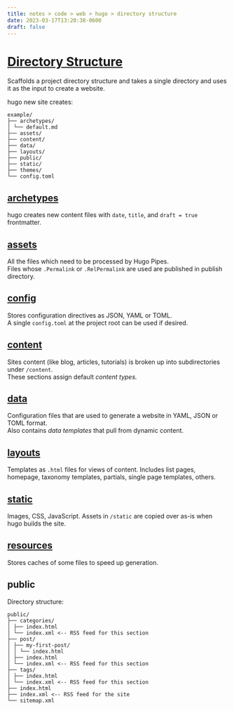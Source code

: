```yaml
---
title: notes > code > web > hugo > directory structure
date: 2023-03-17T13:20:38-0600
draft: false
---
```

# [Directory Structure](https://gohugo.io/getting-started/directory-structure/)
Scaffolds a project directory structure and takes a single directory and uses it as the input to create a website.

hugo new site creates:
```
example/
├── archetypes/
│ └── default.md
├── assets/
├── content/
├── data/
├── layouts/
├── public/
├── static/
├── themes/
└── config.toml
```
## [archetypes](https://gohugo.io/content-management/archetypes/)
hugo creates new content files with `date`, `title`, and `draft = true` frontmatter.

## [assets](https://gohugo.io/hugo-pipes/introduction#asset-directory)
All the files which need to be processed by Hugo Pipes.  
Files whose `.Permalink` or `.RelPermalink` are used are published in publish directory.

## [config](https://gohugo.io/getting-started/configuration/)
Stores configuration directives as JSON, YAML or TOML.  
A single `config.toml` at the project root can be used if desired.

## [content](https://gohugo.io/content-management/organization/)
Sites content (like blog, articles, tutorials) is broken up into subdirectories under `/content`.  
These sections assign default *content types.*

## [data](https://gohugo.io/templates/data-templates/)
Configuration files that are used to generate a website in YAML, JSON or TOML format.  
Also contains *data templates* that pull from dynamic content.

## [layouts](https://gohugo.io/templates/)
Templates as `.html` files for views of content. Includes list pages, homepage, taxonomy templates, partials, single page templates, others.

## [static](https://gohugo.io/content-management/static-files/)
Images, CSS, JavaScript. Assets in `/static` are copied over as-is when hugo builds the site.

## [resources](https://gohugo.io/getting-started/configuration/#configure-file-caches)
Stores caches of some files to speed up generation.

## public
Directory structure:
```
public/
├── categories/
│ ├── index.html
│ └── index.xml <-- RSS feed for this section
├── post/
│ ├── my-first-post/
│ │ └── index.html
│ ├── index.html
│ └── index.xml <-- RSS feed for this section
├── tags/
│ ├── index.html
│ └── index.xml <-- RSS feed for this section
├── index.html
├── index.xml <-- RSS feed for the site
└── sitemap.xml
```